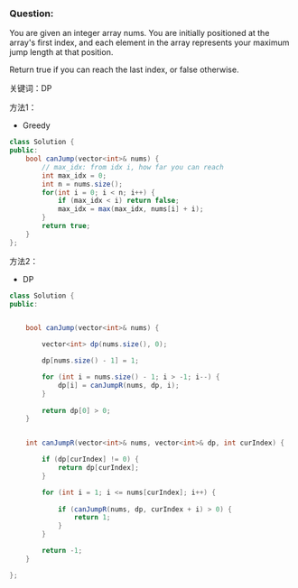 ### Question:
You are given an integer array nums. You are initially positioned at the array's first index, and each element in the array represents your maximum jump length at that position.

Return true if you can reach the last index, or false otherwise.

关键词：DP

方法1：
- Greedy
```cs
class Solution {
public:
    bool canJump(vector<int>& nums) {
        // max_idx: from idx i, how far you can reach 
        int max_idx = 0;
        int n = nums.size();
        for(int i = 0; i < n; i++) {
            if (max_idx < i) return false;    
            max_idx = max(max_idx, nums[i] + i);
        }
        return true;
    }
};

```

方法2：
- DP
```cs
class Solution {
public:


	bool canJump(vector<int>& nums) {

		vector<int> dp(nums.size(), 0);

		dp[nums.size() - 1] = 1;

		for (int i = nums.size() - 1; i > -1; i--) {
			dp[i] = canJumpR(nums, dp, i);
		}
			
		return dp[0] > 0;
	}


	int canJumpR(vector<int>& nums, vector<int>& dp, int curIndex) {

		if (dp[curIndex] != 0) {
			return dp[curIndex];
		}

		for (int i = 1; i <= nums[curIndex]; i++) {
		
			if (canJumpR(nums, dp, curIndex + i) > 0) {
				return 1;
			}
		}

		return -1;
	}

};
```